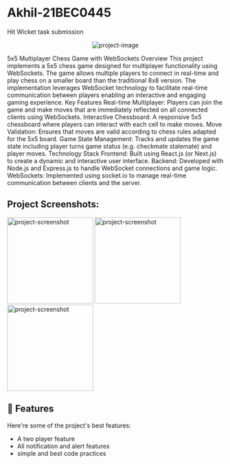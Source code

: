 # Akhil-21BEC0445
Hit Wicket task submission
<p align="center"><img src="https://socialify.git.ci/Akhil-donthula-8977/Akhil_21BEC0445/image?language=1&amp;owner=1&amp;name=1&amp;stargazers=1&amp;theme=Light" alt="project-image"></p>

<p id="description">5x5 Multiplayer Chess Game with WebSockets Overview This project implements a 5x5 chess game designed for multiplayer functionality using WebSockets. The game allows multiple players to connect in real-time and play chess on a smaller board than the traditional 8x8 version. The implementation leverages WebSocket technology to facilitate real-time communication between players enabling an interactive and engaging gaming experience. Key Features Real-time Multiplayer: Players can join the game and make moves that are immediately reflected on all connected clients using WebSockets. Interactive Chessboard: A responsive 5x5 chessboard where players can interact with each cell to make moves. Move Validation: Ensures that moves are valid according to chess rules adapted for the 5x5 board. Game State Management: Tracks and updates the game state including player turns game status (e.g. checkmate stalemate) and player moves. Technology Stack Frontend: Built using React.js (or Next.js) to create a dynamic and interactive user interface. Backend: Developed with Node.js and Express.js to handle WebSocket connections and game logic. WebSockets: Implemented using socket.io to manage real-time communication between clients and the server.</p>

<h2>Project Screenshots:</h2>

<img src="https://www.dropbox.com/scl/fi/w9thu4ahjsp1jenlvj9b2/screenshot_3.png?rlkey=tw5gb8q4yn4kk5zhhgmhmc9yo&amp;st=rosue1dx&amp;dl=0" alt="project-screenshot" width="200" height="200/">

<img src="https://www.dropbox.com/scl/fi/w9thu4ahjsp1jenlvj9b2/screenshot_3.png?rlkey=tw5gb8q4yn4kk5zhhgmhmc9yo&amp;st=rosue1dx&amp;dl=0" alt="project-screenshot" width="200" height="200/">

<img src="https://www.dropbox.com/scl/fi/601hruyv26cnac5ujtw2j/screenShot-2.png?rlkey=l71m3px4oeyu1lh6rx5tj7dtc&amp;st=cspxkzi3&amp;dl=0" alt="project-screenshot" width="200" height="200/">

  
  
<h2>🧐 Features</h2>

Here're some of the project's best features:

*   A two player feature
*   All notification and alert features
*   simple and best code practices
